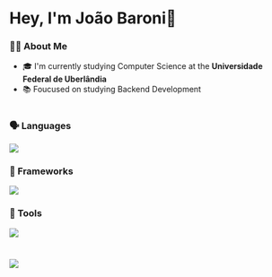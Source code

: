 # Hey, I'm João Baroni👋


### 👨‍💻 About Me
- 🎓 I'm currently studying Computer Science at the **Universidade Federal de Uberlândia**
- 📚 Foucused on studying Backend Development

#

### 🗣️ Languages
<a href="https://skillicons.dev">
          <img src="https://skillicons.dev/icons?i=c,java,python,go&theme=dark")/>
</a>
</br>

### 👾 Frameworks
<a href="https://skillicons.dev">
          <img src="https://skillicons.dev/icons?i=fastapi,spring&theme=dark")/>
</a>
</br>

### 🔧 Tools
<a href="https://skillicons.dev">
          <img src="https://skillicons.dev/icons?i=linux,postgres,git,docker,postman&theme=dark")/>
</a>
</br>

#

  <a href="https://github.com/anuraghazra/convoychat">
    <img align="center" src="https://github-readme-stats.vercel.app/api/top-langs/?username=joaobaronii&layout=compact&theme=tokyonight" />
  </a>
</p>
